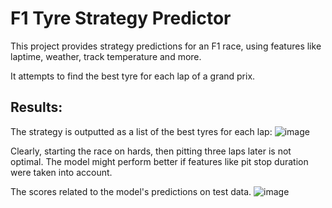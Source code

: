 # F1 Tyre Strategy Predictor 

This project provides strategy predictions for an F1 race, using features like laptime, weather, track temperature and more. 

It attempts to find the best tyre for each lap of a grand prix. 

## Results: 

The strategy is outputted as a list of the best tyres for each lap:
![image](https://github.com/user-attachments/assets/cc56271a-5e44-4728-a7ed-933318c10e96)

Clearly, starting the race on hards, then pitting three laps later is not optimal. The model might perform better if features like pit stop duration were taken into account.

The scores related to the model's predictions on test data.
![image](https://github.com/user-attachments/assets/9aa058b7-b67f-4bbf-b4d9-b7c0b2295019)
